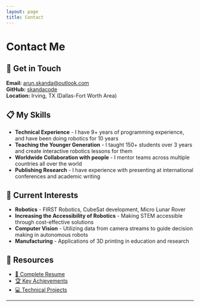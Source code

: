 ```yaml
---
layout: page
title: Contact
---
```


# Contact Me

## 📧 **Get in Touch**

**Email:** [arun.skanda@outlook.com](mailto:arun.skanda@outlook.com)  
**GitHub:** [skandacode](https://github.com/skandacode)  
**Location:** Irving, TX (Dallas-Fort Worth Area)

## 📋 **My Skills**

- **Technical Experience** - I have 9+ years of programming experience, and have been doing robotics for 10 years
- **Teaching the Younger Generation** - I taught 150+ students over 3 years and create interactive robotics lessons for them
- **Worldwide Collaboration with people** - I mentor teams across multiple countries all over the world
- **Publishing Research** - I have experience with presenting at international conferences and academic writing

## 🎯 **Current Interests**

- **Robotics** - FIRST Robotics, CubeSat development, Micro Lunar Rover 
- **Increasing the Accessibility of Robotics** - Making STEM accessible through cost-effective solutions
- **Computer Vision** - Utilizing data from camera streams to guide decision making in autonomous robots
- **Manufacturing** - Applications of 3D printing in education and research

## 📄 **Resources**

- [📄 Complete Resume](resume.md)
- [🏆 Key Achievements](achievements.md)
- [💻 Technical Projects](projects.md)

---
